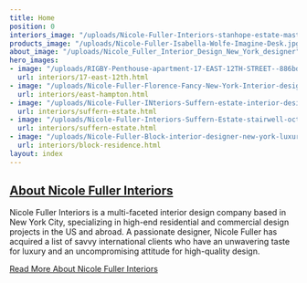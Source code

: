 ```yaml
---
title: Home
position: 0
interiors_image: "/uploads/Nicole-Fuller-Interiors-stanhope-estate-master-bathroom-wood-marble-tub.jpg"
products_image: "/uploads/Nicole-Fuller-Isabella-Wolfe-Imagine-Desk.jpg"
about_image: "/uploads/Nicole_Fuller_Interior_Design_New_York_designer"
hero_images:
- image: "/uploads/RIGBY-Penthouse-apartment-17-EAST-12TH-STREET--886bdb.jpg"
  url: interiors/17-east-12th.html
- image: "/uploads/Nicole-Fuller-Florence-Fancy-New-York-Interior-designer-luxury-retail-design-c58ca7.jpg"
  url: interiors/east-hampton.html
- image: "/uploads/Nicole-Fuller-INteriors-Suffern-estate-interior-design-fornasetti-wallpaper-kitchen.jpg"
  url: interiors/suffern-estate.html
- image: "/uploads/Nicole-Fuller-Interiors-Suffern-Estate-stairwell-octagon-dome-purple-chandeliers.jpg"
  url: interiors/suffern-estate.html
- image: "/uploads/Nicole-Fuller-Block-interior-designer-new-york-luxury-penthouse-design.jpg"
  url: interiors/block-residence.html
layout: index
---
```


## [About Nicole Fuller Interiors](/about/)
Nicole Fuller Interiors is a multi-faceted interior design company based in New York City, specializing in high-end residential and commercial design projects in the US and abroad. A passionate designer, Nicole Fuller has acquired a list of savvy international clients who have an unwavering taste for luxury and an uncompromising attitude for high-quality design.

[Read More About Nicole Fuller Interiors](/about/)
